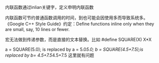 内联函数通过inlian关键字，定义申明内联函数

内联函数可节约普通函数调用的时间，到也可能会因使用多而导致系统多。
《Google C++ Style Guide》约定：Define functions inline only when they are small, say, 10 lines or fewer.

宏无法做到传递参数，而是直接的文本替换。比如
#define SQUARE(X) X*X

a = SQUARE(5.0); is replaced by a = 5.0*5.0;
b = SQUARE(4.5+7.5);is replaced by b= 4.5+7.5*4.5+7.5 这里就有问题